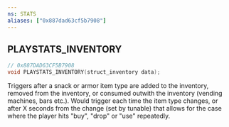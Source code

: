 ```yaml
---
ns: STATS
aliases: ["0x887dad63cf5b7908"]
---
```

## PLAYSTATS_INVENTORY

```c
// 0x887DAD63CF5B7908
void PLAYSTATS_INVENTORY(struct_inventory data);
```

Triggers after a snack or armor item type are added to the inventory, removed from the inventory, or consumed outwith the inventory (vending machines, bars etc.). Would trigger each time the item type changes, or after X seconds from the change (set by tunable) that allows for the case where the player hits "buy", "drop" or "use" repeatedly.

